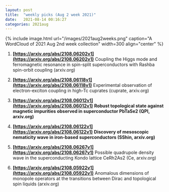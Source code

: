 ```yaml
---
layout: post
title:  "weekly picks (Aug 2 week 2021)"
date:   2021-08-14 00:16:27
categories: 2021aug
---
```


{% include image.html url="/images/2021aug2weeks.png" caption="A WordCloud of 2021 Aug 2nd week collection" width=300 align="center" %}

1. **[https://arxiv.org/abs/2108.06202v1](https://arxiv.org/abs/2108.06202v1)** Coupling the Higgs mode and ferromagnetic resonance in spin-split superconductors with Rashba spin-orbit coupling (arxiv.org)

1. **[https://arxiv.org/abs/2108.06118v1](https://arxiv.org/abs/2108.06118v1)** Experimental observation of electron-exciton coupling in high-Tc cuprates (cuprate, arxiv.org)

1. **[https://arxiv.org/abs/2108.06012v1](https://arxiv.org/abs/2108.06012v1)** **Robust topological state against magnetic impurities observed in superconductor PbTaSe2 (QPI, arxiv.org)**

1. **[https://arxiv.org/abs/2108.06122v1](https://arxiv.org/abs/2108.06122v1)** **Discovery of mesoscopic nematicity wave in iron-based superconductors (SShin, arxiv.org)**

1. **[https://arxiv.org/abs/2108.06267v1](https://arxiv.org/abs/2108.06267v1)** Possible quadrupole density wave in the superconducting Kondo lattice CeRh2As2 (Ce, arxiv.org)

1. **[https://arxiv.org/abs/2108.05922v1](https://arxiv.org/abs/2108.05922v1)** Anomalous dimensions of monopole operators at the transitions between Dirac and topological spin liquids (arxiv.org)

